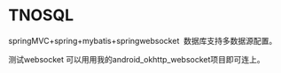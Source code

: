 # TNOSQL
springMVC+spring+mybatis+springwebsocket  数据库支持多数据源配置。

测试websocket 可以用用我的android_okhttp_websocket项目即可连上。
